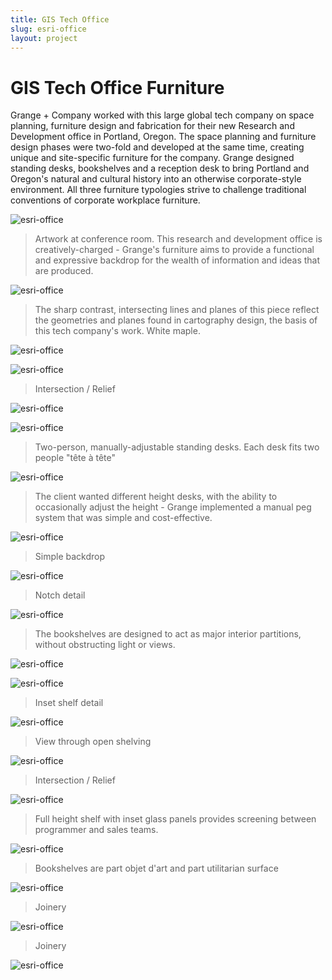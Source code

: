 ```yaml
---
title: GIS Tech Office
slug: esri-office
layout: project
---
```


# GIS Tech Office Furniture

Grange + Company worked with this large global tech company on space planning, furniture design and fabrication for their new Research and Development office in Portland, Oregon. The space planning and furniture design phases were two-fold and developed at the same time, creating unique and site-specific furniture for the company. Grange designed standing desks, bookshelves and a reception desk to bring Portland and Oregon's natural and cultural history into an otherwise corporate-style environment. All three furniture typologies strive to challenge traditional conventions of corporate workplace furniture.


![esri-office](esri-office/worf.jpg)
> Artwork at conference room. This research and development office is creatively-charged - Grange's furniture aims to provide a functional and expressive backdrop for the wealth of information and ideas that are produced.

![esri-office](esri-office/reception-entry.jpg)
> The sharp contrast, intersecting lines and planes of this piece reflect the geometries and planes found in cartography design, the basis of this tech company's work. White maple.

![esri-office](esri-office/reception-phonecall.jpg)
>

![esri-office](esri-office/reception-slot-detail.jpg)
> Intersection /  Relief


![esri-office](esri-office/reception-counter-detail.jpg)
>

![esri-office](esri-office/standing-desk-row.jpg)
> Two-person, manually-adjustable standing desks. Each desk fits two people "tête à tête"


![esri-office](esri-office/standing-desk-detail.jpg)
> The client wanted different height desks, with the ability to occasionally adjust the height - Grange implemented a manual peg system that was simple and cost-effective.


![esri-office](esri-office/standing-desk-cat.jpg)
> Simple backdrop


![esri-office](esri-office/standing-desk-notch-detail.jpg)
> Notch detail


![esri-office](esri-office/short-shelf-full.jpg)
> The bookshelves are designed to act as major interior partitions, without obstructing light or views.


![esri-office](esri-office/short-shelf-full2.jpg)
>


![esri-office](esri-office/short-shelf-edge-detail.jpg)
> Inset shelf detail


![esri-office](esri-office/short-concentric-dinosaur.jpg)
> View through open shelving


![esri-office](esri-office/tall-shelf-long.jpg)
> Intersection /  Relief


![esri-office](esri-office/tall-shelf-full.jpg)
> Full height shelf with inset glass panels provides screening between programmer and sales teams.


![esri-office](esri-office/tall-shelf-map-detail.jpg)
> Bookshelves are part objet d'art and part utilitarian surface


![esri-office](esri-office/tall-shelf-bottom-detail.jpg)
> Joinery


![esri-office](esri-office/tall-shelf-cross-detail.jpg)
> Joinery


![esri-office](esri-office/tall-shelf-lego.jpg)
>
